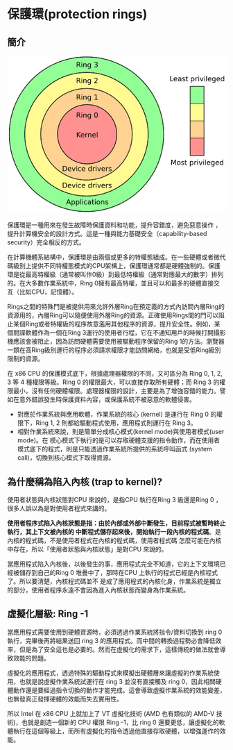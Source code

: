 # 保護環\(protection rings\)

## 簡介

![CPU rings](../.gitbook/assets/protection_rings-min.png)



保護環是一種用來在發生故障時保護資料和功能，提升容錯度，避免惡意操作 ，提升計算機安全的設計方式。這是一種與能力基礎安全（capability-based security）完全相反的方式。

在計算機體系結構中，保護環是由兩個或更多的特權態組成。在一些硬體或者微代碼級別上提供不同特權態模式的CPU架構上，保護環通常都是硬體強制的。保護環是從最高特權級（通常被叫作0級）到最低特權級（通常對應最大的數字）排列的。在大多數作業系統中，Ring 0擁有最高特權，並且可以和最多的硬體直接交互（比如CPU，記憶體）。

Rings之間的特殊門是被提供用來允許外層Ring在預定義的方式內訪問內層Ring的資源用的，內層Ring可以隨便使用外層Ring的資源。正確使用Rings間的門可以阻止某個Ring或者特權級的程序故意濫用其他程序的資源，提升安全性。例如，某個間諜軟體作為一個在Ring 3運行的使用者行程，它在不通知用戶的時候打開攝影機應該會被阻止，因為訪問硬體需要使用被驅動程序保留的Ring 1的方法。瀏覽器一類在高Ring級別運行的程序必須請求權限才能訪問網絡，也就是受低Ring級別限制的資源。

在 x86 CPU 的保護模式底下，根據處理器權限的不同，又可區分為 Ring 0, 1, 2, 3 等 4 種權限等級。Ring 0 的權限最大，可以直接存取所有硬體；而 Ring 3 的權限最小，沒有任何硬體權限。處理器權限的設計，主要是為了增強容錯的能力。譬如在意外錯誤發生時保護資料內容，或保護系統不被惡意的軟體侵害。

* 對應於作業系統與應用軟體，作業系統的核心 \(kernel\) 是運行在 Ring 0 的權限下，Ring 1, 2 則都給驅動程式使用，應用程式則運行在 Ring 3。
* 相對作業系統來說，則是簡單分成核心模式\(kernel mode\)與使用者模式\(user mode\)。在 模心模式下執行的是可以存取硬體支援的指令動作，而在使用者模式底下的程式，則是只能透過作業系統所提供的系統呼叫函式 \(system call\)，切換到核心模式下取得資源。

## 為什麼稱為陷入內核 \(trap to kernel\)?

使用者狀態與內核狀態對CPU 來說的，是指CPU 執行在Ring 3 級還是Ring 0 ，
很多人誤以為是對使用者程式來講的。

**使用者程序式陷入內核狀態是指：由於內部或外部中斷發生，目前程式被暫時終止執行，其上下文被內核的
中斷程式儲存起來後，開始執行一段內核的程式碼**。是內核的程式碼，不是使用者程式在內核的程式碼，使用者程式碼
怎麼可能在內核中存在，所以「使用者狀態與內核狀態」是對CPU 來說的。

當應用程式陷入內核後，以後發生的事，應用程式完全不知道，它的上下文環境已
經被儲存到自己的Ring 0 堆疊中了，那時在CPU 上執行的程式已經是內核程式了。所以要清楚，內核程式碼並不
是成了應用程式的內核化身，作業系統是獨立的部分，使用者程序永遠不會因為進入內核狀態而變身為作業系統。

## 虛擬化層級: Ring -1

當應用程式需要使用到硬體資源時，必須透過作業系統將指令/資料切換到 ring 0 執行，完畢後再將結果送回 ring 3 的應用程式。而中間的轉換過程勢必會降低效率，但是為了安全這也是必要的。然而在虛擬化的需求下，這樣傳統的做法就會導致效能的問題。

虛擬化的應用程式，透過特殊的驅動程式來模擬出硬體層來讓虛擬的作業系統使用，也就是說虛擬作業系統試運行在 ring 3 並沒有直接觸及 ring 0，因此相關硬體動作還是要經過指令切換的動作才能完成。這會導致虛擬作業系統的效能變差，也無發真正發揮硬體的效能而失去實用性。

所以 Intel 在 x86 CPU 上就加上了 VT 虛擬化技術 \(AMD 也有類似的 AMD-V 技術\)，也就是創造一個新的 CPU 權限 Ring -1，比 ring 0 還要更低，讓虛擬化的軟體執行在這個等級上，而所有虛擬化的指令透過他直接存取硬體，以增強運作的效能。





## 



